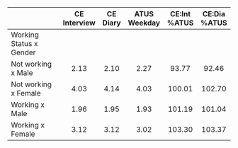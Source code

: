
|                      | CE<br>Interview |  CE<br>Diary | ATUS<br>Weekday | CE:Int<br>%ATUS | CE:Dia<br>%ATUS |
| -------------------- | :----------: | :----------: | :----------: | :----------: | :----------: |
| Working Status x Gender |              |              |              |              |              |
| Not working x Male   |         2.13 |         2.10 |         2.27 |        93.77 |        92.46 |
| Not working x Female |         4.03 |         4.14 |         4.03 |       100.01 |       102.70 |
| Working x Male       |         1.96 |         1.95 |         1.93 |       101.19 |       101.04 |
| Working x Female     |         3.12 |         3.12 |         3.02 |       103.30 |       103.37 |

